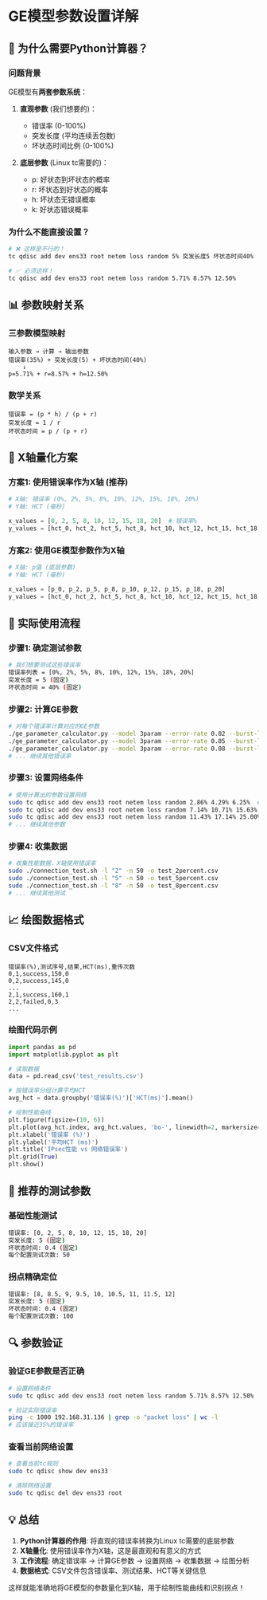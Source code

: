 # GE模型参数设置详解

## 🤔 为什么需要Python计算器？

### 问题背景
GE模型有**两套参数系统**：

1. **直观参数** (我们想要的)：
   - 错误率 (0-100%)
   - 突发长度 (平均连续丢包数)
   - 坏状态时间比例 (0-100%)

2. **底层参数** (Linux tc需要的)：
   - p: 好状态到坏状态的概率
   - r: 坏状态到好状态的概率  
   - h: 坏状态无错误概率
   - k: 好状态错误概率

### 为什么不能直接设置？
```bash
# ❌ 这样是不行的！
tc qdisc add dev ens33 root netem loss random 5% 突发长度5 坏状态时间40%

# ✅ 必须这样！
tc qdisc add dev ens33 root netem loss random 5.71% 8.57% 12.50%
```

## 📊 参数映射关系

### 三参数模型映射
```
输入参数 → 计算 → 输出参数
错误率(35%) + 突发长度(5) + 坏状态时间(40%) 
    ↓
p=5.71% + r=8.57% + h=12.50%
```

### 数学关系
```
错误率 = (p * h) / (p + r)
突发长度 = 1 / r
坏状态时间 = p / (p + r)
```

## 🎯 X轴量化方案

### 方案1: 使用错误率作为X轴 (推荐)
```python
# X轴: 错误率 (0%, 2%, 5%, 8%, 10%, 12%, 15%, 18%, 20%)
# Y轴: HCT (毫秒)

x_values = [0, 2, 5, 8, 10, 12, 15, 18, 20]  # 错误率%
y_values = [hct_0, hct_2, hct_5, hct_8, hct_10, hct_12, hct_15, hct_18, hct_20]
```

### 方案2: 使用GE模型参数作为X轴
```python
# X轴: p值 (底层参数)
# Y轴: HCT (毫秒)

x_values = [p_0, p_2, p_5, p_8, p_10, p_12, p_15, p_18, p_20]
y_values = [hct_0, hct_2, hct_5, hct_8, hct_10, hct_12, hct_15, hct_18, hct_20]
```

## 🔧 实际使用流程

### 步骤1: 确定测试参数
```bash
# 我们想要测试这些错误率
错误率列表 = [0%, 2%, 5%, 8%, 10%, 12%, 15%, 18%, 20%]
突发长度 = 5 (固定)
坏状态时间 = 40% (固定)
```

### 步骤2: 计算GE参数
```bash
# 对每个错误率计算对应的GE参数
./ge_parameter_calculator.py --model 3param --error-rate 0.02 --burst-length 5 --bad-state-time 0.4 --tc-command
./ge_parameter_calculator.py --model 3param --error-rate 0.05 --burst-length 5 --bad-state-time 0.4 --tc-command
./ge_parameter_calculator.py --model 3param --error-rate 0.08 --burst-length 5 --bad-state-time 0.4 --tc-command
# ... 继续其他错误率
```

### 步骤3: 设置网络条件
```bash
# 使用计算出的参数设置网络
sudo tc qdisc add dev ens33 root netem loss random 2.86% 4.29% 6.25%  # 2%错误率
sudo tc qdisc add dev ens33 root netem loss random 7.14% 10.71% 15.63% # 5%错误率
sudo tc qdisc add dev ens33 root netem loss random 11.43% 17.14% 25.00% # 8%错误率
# ... 继续其他参数
```

### 步骤4: 收集数据
```bash
# 收集性能数据，X轴使用错误率
sudo ./connection_test.sh -l "2" -n 50 -o test_2percent.csv
sudo ./connection_test.sh -l "5" -n 50 -o test_5percent.csv
sudo ./connection_test.sh -l "8" -n 50 -o test_8percent.csv
# ... 继续其他测试
```

## 📈 绘图数据格式

### CSV文件格式
```csv
错误率(%),测试序号,结果,HCT(ms),重传次数
0,1,success,150,0
0,2,success,145,0
...
2,1,success,160,1
2,2,failed,0,3
...
```

### 绘图代码示例
```python
import pandas as pd
import matplotlib.pyplot as plt

# 读取数据
data = pd.read_csv('test_results.csv')

# 按错误率分组计算平均HCT
avg_hct = data.groupby('错误率(%)')['HCT(ms)'].mean()

# 绘制性能曲线
plt.figure(figsize=(10, 6))
plt.plot(avg_hct.index, avg_hct.values, 'bo-', linewidth=2, markersize=8)
plt.xlabel('错误率 (%)')
plt.ylabel('平均HCT (ms)')
plt.title('IPsec性能 vs 网络错误率')
plt.grid(True)
plt.show()
```

## 🎯 推荐的测试参数

### 基础性能测试
```bash
错误率: [0, 2, 5, 8, 10, 12, 15, 18, 20]
突发长度: 5 (固定)
坏状态时间: 0.4 (固定)
每个配置测试次数: 50
```

### 拐点精确定位
```bash
错误率: [8, 8.5, 9, 9.5, 10, 10.5, 11, 11.5, 12]
突发长度: 5 (固定)
坏状态时间: 0.4 (固定)
每个配置测试次数: 100
```

## 🔍 参数验证

### 验证GE参数是否正确
```bash
# 设置网络条件
sudo tc qdisc add dev ens33 root netem loss random 5.71% 8.57% 12.50%

# 验证实际错误率
ping -c 1000 192.168.31.136 | grep -o "packet loss" | wc -l
# 应该接近35%的错误率
```

### 查看当前网络设置
```bash
# 查看当前tc规则
sudo tc qdisc show dev ens33

# 清除网络设置
sudo tc qdisc del dev ens33 root
```

## 💡 总结

1. **Python计算器的作用**: 将直观的错误率转换为Linux tc需要的底层参数
2. **X轴量化**: 使用错误率作为X轴，这是最直观和有意义的方式
3. **工作流程**: 确定错误率 → 计算GE参数 → 设置网络 → 收集数据 → 绘图分析
4. **数据格式**: CSV文件包含错误率、测试结果、HCT等关键信息

这样就能准确地将GE模型的参数量化到X轴，用于绘制性能曲线和识别拐点！ 